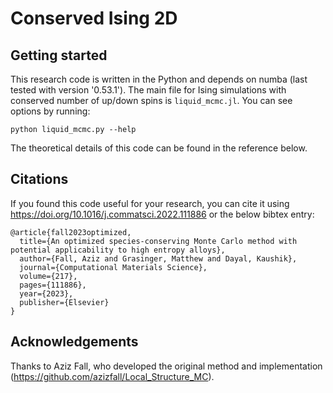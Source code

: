 # Conserved Ising 2D

## Getting started
This research code is written in the Python and depends on numba (last tested with version '0.53.1').
The main file for Ising simulations with conserved number of up/down spins is ``liquid_mcmc.jl``.
You can see options by running:

    python liquid_mcmc.py --help
    
The theoretical details of this code can be found in the reference below.

## Citations
If you found this code useful for your research, you can cite it using https://doi.org/10.1016/j.commatsci.2022.111886 or the below bibtex entry:

    @article{fall2023optimized,
	  title={An optimized species-conserving Monte Carlo method with potential applicability to high entropy alloys},
	  author={Fall, Aziz and Grasinger, Matthew and Dayal, Kaushik},
	  journal={Computational Materials Science},
	  volume={217},
	  pages={111886},
	  year={2023},
	  publisher={Elsevier}
    }
    
## Acknowledgements
Thanks to Aziz Fall, who developed the original method and implementation (https://github.com/azizfall/Local_Structure_MC).
